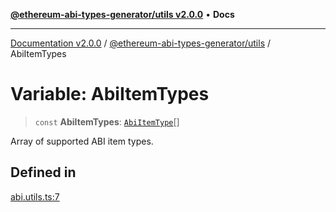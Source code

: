 [**@ethereum-abi-types-generator/utils v2.0.0**](../README.md) • **Docs**

***

[Documentation v2.0.0](../../../packages.md) / [@ethereum-abi-types-generator/utils](../README.md) / AbiItemTypes

# Variable: AbiItemTypes

> `const` **AbiItemTypes**: [`AbiItemType`](../../types/type-aliases/AbiItemType.md)[]

Array of supported ABI item types.

## Defined in

[abi.utils.ts:7](https://github.com/niZmosis/ethereum-abi-types-generator/blob/8be0c174f1ad191b06c4413881733fc6912573c5/packages/utils/src/abi.utils.ts#L7)
